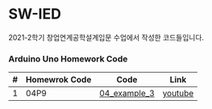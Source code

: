 # SW-IED
2021-2학기 창업연계공학설계입문 수업에서 작성한 코드들입니다.

### Arduino Uno Homework Code

| # | Homewrok Code | Code | Link |
| - | ------------- | ---- | ---- |
|1|04P9|[04_example_3](./code/04_example_3.ino)|[youtube](https://www.youtube.com/watch?v=3-h2u2MUZ_k)|
